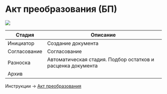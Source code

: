 # Акт преобразования (БП)

![](<../../../../.gitbook/assets/image (693).png>)

| Стадия       | Описание                                                    |
| ------------ | ----------------------------------------------------------- |
| Инициатор    | Создание документа                                          |
| Согласование | Согласование                                                |
| Разноска     | Автоматическая стадия. Подбор остатков и расценка документа |
| Архив        |                                                             |

Инструкции -> [Акт преобразования ](../akt-preobrazovaniya.md)

